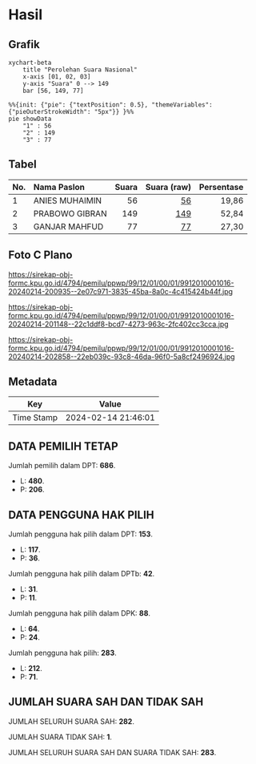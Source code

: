 # Hasil

## Grafik

```mermaid
xychart-beta
    title "Perolehan Suara Nasional"
    x-axis [01, 02, 03]
    y-axis "Suara" 0 --> 149
    bar [56, 149, 77]
```

```mermaid
%%{init: {"pie": {"textPosition": 0.5}, "themeVariables": {"pieOuterStrokeWidth": "5px"}} }%%
pie showData
    "1" : 56
    "2" : 149
    "3" : 77
```

## Tabel

| No. | Nama Paslon    | Suara | Suara (raw) | Persentase |
|:--- |:-------------- | -----:| -----------:| ----------:|
| 1   | ANIES MUHAIMIN | 56    | [56][p-1]   | 19,86      |
| 2   | PRABOWO GIBRAN | 149   | [149][p-2]  | 52,84      |
| 3   | GANJAR MAHFUD  | 77    | [77][p-3]   | 27,30      |


[p-1]: https://github.com/gigit-pemilu/pemilu-2024/blob/main/pilpres/hitung-suara/sub/99-luar-negeri/sub/12-bandar-seri-begawan-brunei-darussalam/sub/01-bandar-seri-begawan-brunei-darussalam/sub/0001-bandar-seri-begawan-brunei-darussalam/sub/016-tps-015/sub/paslon-1.txt
[p-2]: https://github.com/gigit-pemilu/pemilu-2024/blob/main/pilpres/hitung-suara/sub/99-luar-negeri/sub/12-bandar-seri-begawan-brunei-darussalam/sub/01-bandar-seri-begawan-brunei-darussalam/sub/0001-bandar-seri-begawan-brunei-darussalam/sub/016-tps-015/sub/paslon-2.txt
[p-3]: https://github.com/gigit-pemilu/pemilu-2024/blob/main/pilpres/hitung-suara/sub/99-luar-negeri/sub/12-bandar-seri-begawan-brunei-darussalam/sub/01-bandar-seri-begawan-brunei-darussalam/sub/0001-bandar-seri-begawan-brunei-darussalam/sub/016-tps-015/sub/paslon-3.txt

## Foto C Plano

https://sirekap-obj-formc.kpu.go.id/4794/pemilu/ppwp/99/12/01/00/01/9912010001016-20240214-200935--2e07c971-3835-45ba-8a0c-4c415424b44f.jpg

https://sirekap-obj-formc.kpu.go.id/4794/pemilu/ppwp/99/12/01/00/01/9912010001016-20240214-201148--22c1ddf8-bcd7-4273-963c-2fc402cc3cca.jpg

https://sirekap-obj-formc.kpu.go.id/4794/pemilu/ppwp/99/12/01/00/01/9912010001016-20240214-202858--22eb039c-93c8-46da-96f0-5a8cf2496924.jpg


## Metadata

| Key        | Value               |
| ---------- | ------------------- |
| Time Stamp | 2024-02-14 21:46:01 |


## DATA PEMILIH TETAP

Jumlah pemilih dalam DPT: **686**.
 * L: **480**.
 * P: **206**.

## DATA PENGGUNA HAK PILIH

Jumlah pengguna hak pilih dalam DPT: **153**.
 * L: **117**.
 * P: **36**.

Jumlah pengguna hak pilih dalam DPTb: **42**.
 * L: **31**.
 * P: **11**.

Jumlah pengguna hak pilih dalam DPK: **88**.
 * L: **64**.
 * P: **24**.

Jumlah pengguna hak pilih: **283**.
 * L: **212**.
 * P: **71**.

## JUMLAH SUARA SAH DAN TIDAK SAH

JUMLAH SELURUH SUARA SAH: **282**.

JUMLAH SUARA TIDAK SAH: **1**.

JUMLAH SELURUH SUARA SAH DAN SUARA TIDAK SAH: **283**.


